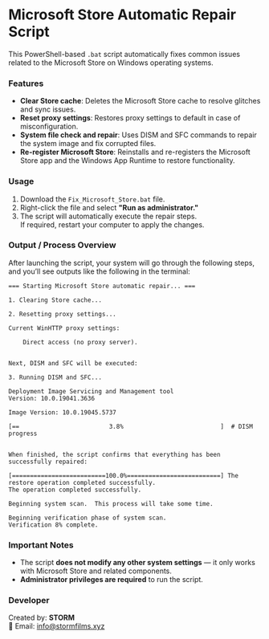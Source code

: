 # Microsoft Store Automatic Repair Script

This PowerShell-based `.bat` script automatically fixes common issues related to the Microsoft Store on Windows operating systems.

### Features

- **Clear Store cache**: Deletes the Microsoft Store cache to resolve glitches and sync issues.
- **Reset proxy settings**: Restores proxy settings to default in case of misconfiguration.
- **System file check and repair**: Uses DISM and SFC commands to repair the system image and fix corrupted files.
- **Re-register Microsoft Store**: Reinstalls and re-registers the Microsoft Store app and the Windows App Runtime to restore functionality.

### Usage

1. Download the `Fix_Microsoft_Store.bat` file.
2. Right-click the file and select **"Run as administrator."**
3. The script will automatically execute the repair steps.  
   If required, restart your computer to apply the changes.

### Output / Process Overview

After launching the script, your system will go through the following steps, and you’ll see outputs like the following in the terminal:

```
=== Starting Microsoft Store automatic repair... ===

1. Clearing Store cache...

2. Resetting proxy settings...

Current WinHTTP proxy settings:

    Direct access (no proxy server).


Next, DISM and SFC will be executed:

3. Running DISM and SFC...

Deployment Image Servicing and Management tool
Version: 10.0.19041.3636

Image Version: 10.0.19045.5737

[==                         3.8%                           ]  # DISM progress


When finished, the script confirms that everything has been successfully repaired:

[==========================100.0%==========================] The restore operation completed successfully.
The operation completed successfully.

Beginning system scan.  This process will take some time.

Beginning verification phase of system scan.
Verification 8% complete.
```

### Important Notes

- The script **does not modify any other system settings** — it only works with Microsoft Store and related components.
- **Administrator privileges are required** to run the script.

### Developer

Created by: **STORM**  
📧 Email: info@stormfilms.xyz
